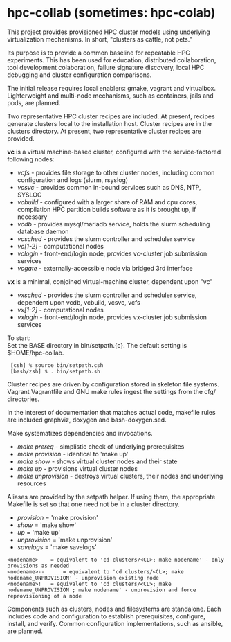 # hpc-collab (sometimes: hpc-colab)

This project provides provisioned HPC cluster models using underlying virtualization mechanisms. In short, "clusters as cattle, not pets."

Its purpose is to provide a common baseline for repeatable HPC experiments. This has been used for education, distributed collaboration, tool development colaboration, failure signature discovery, local HPC debugging and cluster configuration comparisons.

The initial release requires local enablers: gmake, vagrant and virtualbox. Lighterweight and multi-node mechanisms, such as containers, jails and pods, are planned.

Two representative HPC cluster recipes are included. At present, recipes generate clusters local to the installation host. Cluster recipes are in the clusters directory. At present, two representative cluster recipes are provided.

 <b>vc</b> is a virtual machine-based cluster, configured with the service-factored following nodes:
 <UL>
 <LI><EM>vcfs</EM>		- provides file storage to other cluster nodes, including common configuration and logs (slurm, rsyslog)</LI>
 <LI><EM>vcsvc</EM>		- provides common in-bound services such as DNS, NTP, SYSLOG</LI>
 <LI><EM>vcbuild</EM>	- configured with a larger share of RAM and cpu cores,
  		  compilation HPC partition
  builds software as it is brought up, if necessary</LI>
 <LI><EM>vcdb</EM>		- provides mysql/mariadb service, holds the slurm scheduling database daemon</LI>
 <LI><EM>vcsched</EM>	- provides the slurm controller and scheduler service</LI>
 <LI><EM>vc[1-2]</EM>	- computational nodes</LI>
 <LI><EM>vclogin</EM>	- front-end/login node, provides vc-cluster job submission services</LI>
 <LI><EM>vcgate</EM>	- externally-accessible node via bridged 3rd interface</LI>
 </UL>

 <b>vx</b> is a minimal, conjoined virtual-machine cluster, dependent upon "vc"
 <UL>
 <LI><EM>vxsched</EM>	- provides the slurm controller and scheduler service, dependent upon vcdb, vcbuild, vcsvc, vcfs</LI>
 <LI><EM>vx[1-2]</EM>	- computational nodes</LI>
 <LI><EM>vxlogin</EM>	- front-end/login node, provides vx-cluster job submission services</LI>
 </UL>

To start:<BR>
Set the BASE directory in bin/setpath.{c}. The default setting is $HOME/hpc-collab.</BR>
~~~
 [csh] % source bin/setpath.csh
 [bash/zsh] $ . bin/setpath.sh
~~~

Cluster recipes are driven by configuration stored in skeleton file systems. Vagrant Vagrantfile and GNU make rules ingest the settings from the cfg/<nodenames> directories.

In the interest of documentation that matches actual code, makefile rules are included graphviz, doxygen and bash-doxygen.sed.

<P>Make systematizes dependencies and invocations.
 <UL>
  <LI><EM>make prereq</EM>      - simplistic check of underlying prerequisites</LI>
  <LI><EM>make provision</EM>   - identical to 'make up'</LI>
  <LI><EM>make show</EM>        - shows virtual cluster nodes and their state</LI>
  <LI><EM>make up</EM>          - provisions virtual cluster nodes</LI>
  <LI><EM>make unprovision</EM> - destroys virtual clusters, their nodes and underlying resources</LI>
 </UL>
 <P>
Aliases are provided by the setpath helper. If using them, the appropriate Makefile is set so that one need not be in a cluster directory.<BR>
<UL>
 <LI><EM>provision</EM>	= 'make provision'</LI>
 <LI><EM>show</EM>		= 'make show'</LI>
 <LI><EM>up</EM>		= 'make up'</LI>
 <LI><EM>unprovision</EM>	= 'make unprovision'</LI>
 <LI><EM>savelogs</EM> = 'make savelogs'</LI>
</UL>

~~~
<nodename>	  = equivalent to 'cd clusters/<CL>; make nodename' - only provisions as needed
<nodename>--	  = equivalent to 'cd clusters/<CL>; make nodename_UNPROVISION' - unprovision existing node
<nodename>!	  = equivalent to 'cd clusters/<CL>; make nodename_UNPROVISION ; make nodename' - unprovision and force reprovisioning of a node
~~~

Components such as clusters, nodes and filesystems are standalone. Each includes code and configuration to establish prerequisites, configure, install, and verify. Common configuration implementations, such as ansible, are planned.

